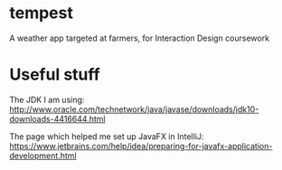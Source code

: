 # tempest
A weather app targeted at farmers, for Interaction Design coursework


# Useful stuff
The JDK I am using:
http://www.oracle.com/technetwork/java/javase/downloads/jdk10-downloads-4416644.html

The page which helped me set up JavaFX in IntelliJ:
https://www.jetbrains.com/help/idea/preparing-for-javafx-application-development.html
